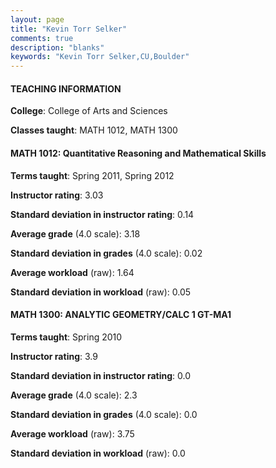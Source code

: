 ```yaml
---
layout: page
title: "Kevin Torr Selker" 
comments: true
description: "blanks"
keywords: "Kevin Torr Selker,CU,Boulder"
---
```

<head>
<script src="https://ajax.googleapis.com/ajax/libs/jquery/2.1.3/jquery.min.js"></script>
<script src="https://dl.dropboxusercontent.com/s/pc42nxpaw1ea4o9/highcharts.js?dl=0"></script>
<!-- <script src="../assets/js/highcharts.js"></script> -->
<style type="text/css">@font-face {
	font-family: "Bebas Neue";
	src: url(https://www.filehosting.org/file/details/544349/BebasNeue Regular.otf) format("opentype");
	}
	h1.Bebas { 
		font-family: "Bebas Neue", Verdana, Tahoma;
	}
</style>
</head>
	   
#### TEACHING INFORMATION

**College**: College of Arts and Sciences

**Classes taught**: MATH 1012, MATH 1300

#### MATH 1012: Quantitative Reasoning and Mathematical Skills

**Terms taught**: Spring 2011, Spring 2012

**Instructor rating**: 3.03

**Standard deviation in instructor rating**: 0.14

**Average grade** (4.0 scale): 3.18

**Standard deviation in grades** (4.0 scale): 0.02

**Average workload** (raw): 1.64

**Standard deviation in workload** (raw): 0.05

#### MATH 1300: ANALYTIC GEOMETRY/CALC 1 GT-MA1

**Terms taught**: Spring 2010

**Instructor rating**: 3.9

**Standard deviation in instructor rating**: 0.0

**Average grade** (4.0 scale): 2.3

**Standard deviation in grades** (4.0 scale): 0.0

**Average workload** (raw): 3.75

**Standard deviation in workload** (raw): 0.0

